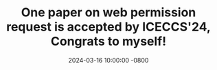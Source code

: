 ---
title: >-
    One paper on web permission request is accepted by ICECCS'24, Congrats to myself!
date: 2024-03-16 10:00:00 -0800
---